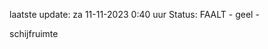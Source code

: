 laatste update: 
za 11-11-2023  0:40   uur 
Status: FAALT - geel - 
<div class="service Y">schijfruimte</div>
